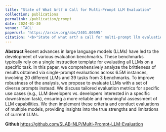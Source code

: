 ```yaml
---
title: "State of What Art? A Call for Multi-Prompt LLM Evaluation"
collection: publications
permalink: /publication/prompt
date: 2024-01-30
venue: 'TACL'
paperurl: 'https://arxiv.org/abs/2401.00595'
citation: '<b>"State of what art? a call for multi-prompt llm evaluation."</b> Moran Mizrahi, Guy Kaplan, Dan Malkin, Rotem Dror, Dafna Shahaf, Gabriel Stanovsky. <i> arXiv preprint arXiv:2401.00595. Accepted to TACL</i>'
---
```


<b> Abstract </b>
Recent advances in large language models (LLMs) have led to the development of various evaluation benchmarks. These benchmarks typically rely on a single instruction template for evaluating all LLMs on a specific task. In this paper, we comprehensively analyze the brittleness of results obtained via single-prompt evaluations across 6.5M instances, involving 20 different LLMs and 39 tasks from 3 benchmarks. To improve robustness of the analysis, we propose to evaluate LLMs with a set of diverse prompts instead. We discuss tailored evaluation metrics for specific use cases (e.g., LLM developers vs. developers interested in a specific downstream task), ensuring a more reliable and meaningful assessment of LLM capabilities. We then implement these criteria and conduct evaluations of multiple models, providing insights into the true strengths and limitations of current LLMs.

<b> Github </b>
https://github.com/SLAB-NLP/Multi-Prompt-LLM-Evaluation
